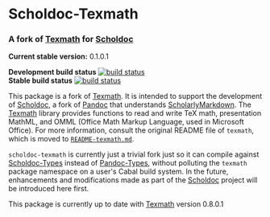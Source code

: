 Scholdoc-Texmath
================

### A fork of [Texmath][texmath] for [Scholdoc][scholdoc]

**Current stable version:** 0.1.0.1

**Development build status** [![build status][scholarly-devel-travisimage]][travis_stat]  
**Stable build status** [![build status][scholarly-travisimage]][travis_stat]

This package is a fork of [Texmath][texmath]. It is intended to support the
development of [Scholdoc][scholdoc], a fork of [Pandoc][pandoc] that
understands [ScholarlyMarkdown][scholmd]. The [Texmath][texmath] library
provides functions to read and write TeX math, presentation MathML, and OMML
(Office Math Markup Language, used in Microsoft Office). For more information,
consult the original README file of `texmath`, which is moved to [`README-texmath.md`][texmath-readme-blob].

`scholdoc-texmath` is currently just a trivial fork just so it can compile
against [Scholdoc-Types][scholdoc-types] instead of
[Pandoc-Types][pandoc-types], without polluting the `texmath` package namespace
on a user's Cabal build system. In the future, enhancements and modifications
made as part of the [Scholdoc][scholdoc] project will be introduced here first.

This package is currently up to date with [Texmath][texmath] version 0.8.0.1

[scholmd]: http://scholarlymarkdown.com
[scholdoc]: https://github.com/timtylin/scholdoc
[scholdoc-types]: https://github.com/timtylin/scholdoc-types
[texmath]: https://github.com/jgm/texmath
[pandoc]: http://johnmacfarlane.net/pandoc/
[pandoc-types]: https://github.com/jgm/pandoc-types
[travis_stat]: https://travis-ci.org/timtylin/scholdoc-texmath
[scholarly-devel-travisimage]: https://travis-ci.org/timtylin/scholdoc-texmath.svg?branch=scholarly-devel
[scholarly-travisimage]: https://travis-ci.org/timtylin/scholdoc-texmath.svg?branch=scholarly
[texmath-readme-blob]: https://github.com/timtylin/scholdoc-texmath/blob/scholarly-devel/README_TEXMATH.md

